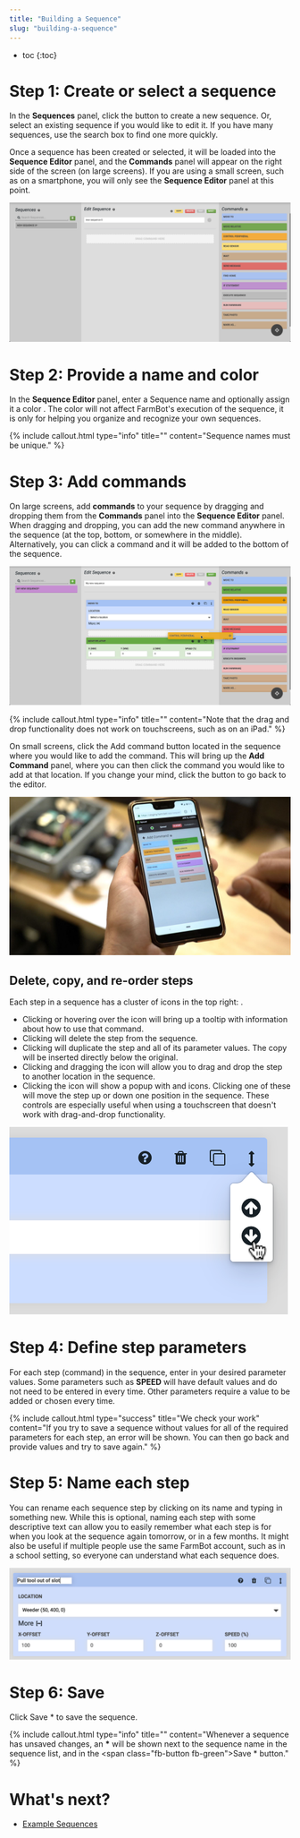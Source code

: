 ```yaml
---
title: "Building a Sequence"
slug: "building-a-sequence"
---
```


* toc
{:toc}

# Step 1: Create or select a sequence
In the **Sequences** panel, click the <span class="fb-button fb-green"><i class="fa fa-plus"></i></span> button to create a new sequence. Or, select an existing sequence if you would like to edit it. If you have many sequences, use the search box to find one more quickly.

Once a sequence has been created or selected, it will be loaded into the **Sequence Editor** panel, and the **Commands** panel will appear on the right side of the screen (on large screens). If you are using a small screen, such as on a smartphone, you will only see the **Sequence Editor** panel at this point.

![Screen Shot 2019-07-12 at 3.11.33 PM.png](Screen_Shot_2019-07-12_at_3.11.33_PM.png)

# Step 2: Provide a name and color
In the **Sequence Editor** panel, enter a <span class="fb-input">Sequence name</span> and optionally assign it a color <span class="fa fa-circle" style="color: #c68ed2;opacity: 1"></span>. The color will not affect FarmBot's execution of the sequence, it is only for helping you organize and recognize your own sequences.

{%
include callout.html
type="info"
title=""
content="Sequence names must be unique."
%}

# Step 3: Add commands
On large screens, add **commands** to your sequence by dragging and dropping them from the **Commands** panel into the **Sequence Editor** panel. When dragging and dropping, you can add the new command anywhere in the sequence (at the top, bottom, or somewhere in the middle). Alternatively, you can click a command and it will be added to the bottom of the sequence.

![Screen Shot 2019-07-12 at 3.14.51 PM.png](Screen_Shot_2019-07-12_at_3.14.51_PM.png)



{%
include callout.html
type="info"
title=""
content="Note that the drag and drop functionality does not work on touchscreens, such as on an iPad."
%}

On small screens, click the <span class="fb-button fb-gray">Add command</span> button located in the sequence where you would like to add the command. This will bring up the **Add Command** panel, where you can then click the command you would like to add at that location. If you change your mind, click the <i class="fa fa-arrow-left"></i> button to go back to the editor.

![D_JIv7iWkAA-zAV.jpeg](D_JIv7iWkAA-zAV.jpeg)

## Delete, copy, and re-order steps
Each step in a sequence has a cluster of icons in the top right: <i class="fa fa-question-circle"></i> <i class="fa fa-trash"></i> <i class="fa fa-copy"></i> <i class="fa fa-arrows-v"></i>.
 * Clicking or hovering over the <i class="fa fa-question-circle"></i> icon will bring up a tooltip with information about how to use that command.
 * Clicking <i class="fa fa-trash"></i> will delete the step from the sequence.
 * Clicking <i class="fa fa-copy"></i> will duplicate the step and all of its parameter values. The copy will be inserted directly below the original.
 * Clicking and dragging the <i class="fa fa-arrows-v"></i> icon will allow you to drag and drop the step to another location in the sequence.
 * Clicking the <i class="fa fa-arrows-v"></i> icon will show a popup with <i class="fa fa-arrow-circle-up"></i> and <i class="fa fa-arrow-circle-down"></i> icons. Clicking one of these will move the step up or down one position in the sequence. These controls are especially useful when using a touchscreen that doesn't work with drag-and-drop functionality.

![Screen Shot 2019-07-12 at 3.26.22 PM.png](Screen_Shot_2019-07-12_at_3.26.22_PM.png)

# Step 4: Define step parameters
For each step (command) in the sequence, enter in your desired parameter values. Some parameters such as **SPEED** will have default values and do not need to be entered in every time. Other parameters require a value to be added or chosen every time.

{%
include callout.html
type="success"
title="We check your work"
content="If you try to save a sequence without values for all of the required parameters for each step, an error will be shown. You can then go back and provide values and try to save again."
%}

# Step 5: Name each step
You can rename each sequence step by clicking on its name and typing in something new. While this is optional, naming each step with some descriptive text can allow you to easily remember what each step is for when you look at the sequence again tomorrow, or in a few months. It might also be useful if multiple people use the same FarmBot account, such as in a school setting, so everyone can understand what each sequence does.

![Screen Shot 2019-07-12 at 3.07.08 PM.png](Screen_Shot_2019-07-12_at_3.07.08_PM.png)

# Step 6: Save
Click <span class="fb-button fb-green">Save &ast;</span> to save the sequence.

{%
include callout.html
type="info"
title=""
content="Whenever a sequence has unsaved changes, an **&ast;** will be shown next to the sequence name in the sequence list, and in the <span class=\"fb-button fb-green\">Save &ast;</span> button."
%}


# What's next?

 * [Example Sequences](../sequences/example-sequences.md)
